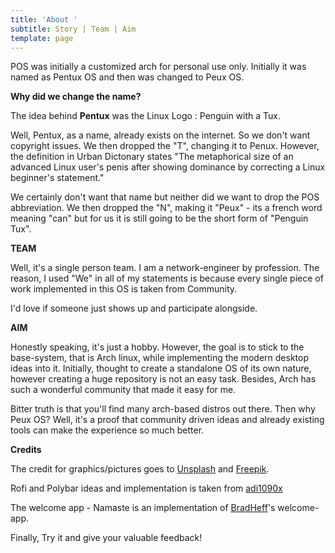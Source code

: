 ```yaml
---
title: 'About '
subtitle: Story | Team | Aim
template: page
---
```

POS was initially a customized arch for personal use only. Initially it was named as Pentux OS and then was changed to Peux OS.

**Why did we change the name?**

The idea behind **Pentux** was the Linux Logo : Penguin with a Tux.

Well, Pentux, as a name, already exists on the internet. So we don't want copyright issues. We then dropped the "T", changing it to Penux. However, the definition in Urban Dictonary states "The metaphorical size of an advanced Linux user's penis after showing dominance by correcting a Linux beginner's statement."

We certainly don't want that name but neither did we want to drop the POS abbreviation. We then dropped the "N", making it "Peux" - its a french word meaning "can" but for us it is still going to be the short form of "Penguin Tux". 

**TEAM**

Well, it's a single person team. I am a network-engineer by profession. The reason, I used "We" in all of my statements is because every single piece of work implemented in this OS is taken from Community. 

I'd love if someone just shows up and participate alongside.


**AIM**

Honestly speaking, it's just a hobby. However, the goal is to stick to the base-system, that is Arch linux, while implementing the modern desktop ideas into it.  Initially, thought to create a standalone OS of its own nature, however creating a huge repository is not an easy task. Besides, Arch has such a wonderful community that made it easy for me.

Bitter truth is that you'll find many arch-based distros out there. 
Then why Peux OS? Well, it's a proof that community driven ideas and already existing tools can make the experience so much better. 


**Credits**

The credit for graphics/pictures goes to [Unsplash](https://unsplash.com/) and [Freepik](https://www.freepik.com/). 

Rofi and Polybar ideas and implementation is taken from [adi1090x](https://github.com/adi1090x)

The welcome app - Namaste is an implementation of [BradHeff](https://github.com/BradHeff)'s welcome-app.



Finally, Try it and give your valuable feedback!
